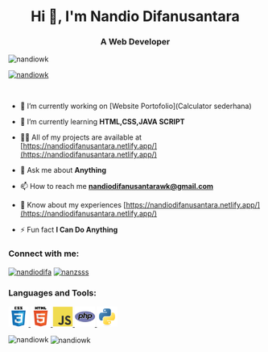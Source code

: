 <h1 align="center">Hi 👋, I'm Nandio Difanusantara</h1>
<h3 align="center">A Web Developer</h3>

<p align="left"> <img src="https://komarev.com/ghpvc/?username=nandiowk&label=Profile%20views&color=0e75b6&style=flat" alt="nandiowk" /> </p>

<p align="left"> <a href="https://github.com/ryo-ma/github-profile-trophy"><img src="https://github-profile-trophy.vercel.app/?username=nandiowk" alt="nandiowk" /></a> </p>

<p align="left"> <a href="https://twitter.com/" target="blank"><img src="https://img.shields.io/twitter/follow/?logo=twitter&style=for-the-badge" alt="" /></a> </p>

- 🔭 I’m currently working on [Website Portofolio](Calculator sederhana)

- 🌱 I’m currently learning **HTML,CSS,JAVA SCRIPT**

- 👨‍💻 All of my projects are available at [https://nandiodifanusantara.netlify.app/](https://nandiodifanusantara.netlify.app/)

- 💬 Ask me about **Anything**

- 📫 How to reach me **nandiodifanusantarawk@gmail.com**

- 📄 Know about my experiences [https://nandiodifanusantara.netlify.app/](https://nandiodifanusantara.netlify.app/)

- ⚡ Fun fact **I Can Do Anything**

<h3 align="left">Connect with me:</h3>
<p align="left">
<a href="https://instagram.com/nandiodifa" target="blank"><img align="center" src="https://raw.githubusercontent.com/rahuldkjain/github-profile-readme-generator/master/src/images/icons/Social/instagram.svg" alt="nandiodifa" height="30" width="40" /></a>
<a href="https://www.youtube.com/c/nanzsss" target="blank"><img align="center" src="https://raw.githubusercontent.com/rahuldkjain/github-profile-readme-generator/master/src/images/icons/Social/youtube.svg" alt="nanzsss" height="30" width="40" /></a>
</p>

<h3 align="left">Languages and Tools:</h3>
<p align="left"> <a href="https://www.w3schools.com/css/" target="_blank" rel="noreferrer"> <img src="https://raw.githubusercontent.com/devicons/devicon/master/icons/css3/css3-original-wordmark.svg" alt="css3" width="40" height="40"/> </a> <a href="https://www.w3.org/html/" target="_blank" rel="noreferrer"> <img src="https://raw.githubusercontent.com/devicons/devicon/master/icons/html5/html5-original-wordmark.svg" alt="html5" width="40" height="40"/> </a> <a href="https://developer.mozilla.org/en-US/docs/Web/JavaScript" target="_blank" rel="noreferrer"> <img src="https://raw.githubusercontent.com/devicons/devicon/master/icons/javascript/javascript-original.svg" alt="javascript" width="40" height="40"/> </a> <a href="https://www.php.net" target="_blank" rel="noreferrer"> <img src="https://raw.githubusercontent.com/devicons/devicon/master/icons/php/php-original.svg" alt="php" width="40" height="40"/> </a> <a href="https://www.python.org" target="_blank" rel="noreferrer"> <img src="https://raw.githubusercontent.com/devicons/devicon/master/icons/python/python-original.svg" alt="python" width="40" height="40"/> </a> </p>

<p><img align="left" src="https://github-readme-stats.vercel.app/api/top-langs?username=nandiowk&show_icons=true&locale=en&layout=compact" alt="nandiowk" /></p>

<p>&nbsp;<img align="center" src="https://github-readme-stats.vercel.app/api?username=nandiowk&show_icons=true&locale=en" alt="nandiowk" /></p>

<!--
**NandioWK/NandioWK** is a ✨ _special_ ✨ repository because its `README.md` (this file) appears on your GitHub profile.

Here are some ideas to get you started:

- 🔭 I’m currently working on ...
- 🌱 I’m currently learning ...
- 👯 I’m looking to collaborate on ...
- 🤔 I’m looking for help with ...
- 💬 Ask me about ...
- 📫 How to reach me: ...
- 😄 Pronouns: ...
- ⚡ Fun fact: ...
-->
